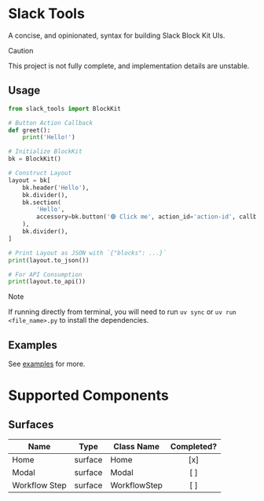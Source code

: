 # Slack Tools

A concise, and opinionated, syntax for building Slack Block Kit UIs.

> [!CAUTION]
> This project is not fully complete, and implementation details are unstable.

## Usage

```python
from slack_tools import BlockKit

# Button Action Callback
def greet():
    print('Hello!')

# Initialize BlockKit
bk = BlockKit()

# Construct Layout
layout = bk[
    bk.header('Hello'),
    bk.divider(),
    bk.section(
        'Hello',
        accessory=bk.button('🟣 Click me', action_id='action-id', callback=greet),
    ),
    bk.divider(),
]

# Print Layout as JSON with `{"blocks": ...}`
print(layout.to_json())

# For API Consumption
print(layout.to_api())
```
> [!NOTE]
> If running directly from terminal, you will need to run `uv sync` or `uv run <file_name>.py` to install the dependencies.


## Examples

See [examples](examples) for more.

# Supported Components
## Surfaces
| Name          | Type    | Class Name   | Completed? |
| ------------- | ------- | ------------ | :--------: |
| Home          | surface | Home         |    [x]     |
| Modal         | surface | Modal        |    [ ]     |
| Workflow Step | surface | WorkflowStep |    [ ]     |
